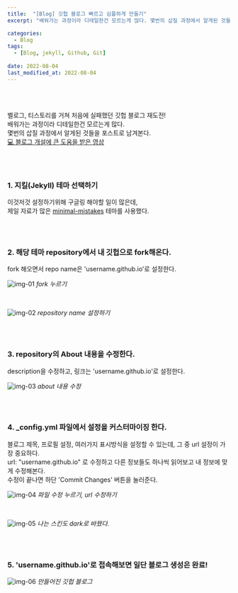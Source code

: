 ```yaml
---
title:  "[Blog] 깃헙 블로그 빠르고 심플하게 만들기"
excerpt: "배워가는 과정이라 디테일한건 모르는게 많다. 몇번의 삽질 과정에서 알게된 것들을 포스트로 남겨본다."

categories:
  - Blog
tags:
  - [Blog, jekyll, Github, Git]
 
date: 2022-08-04
last_modified_at: 2022-08-04
---
```


<br>
<br>

벨로그, 티스토리를 거쳐 처음에 실패했던 깃헙 블로그 재도전!<br>
배워가는 과정이라 디테일한건 모르는게 많다.<br>
몇번의 삽질 과정에서 알게된 것들을 포스트로 남겨본다.<br>
[💻 블로그 개설에 큰 도움을 받은 영상]

<br>
<br>

### 1. 지킬(Jekyll) 테마 선택하기

이것저것 설정하기위해 구글링 해야할 일이 많은데,<br>
제일 자료가 많은 [minimal-mistakes] 테마를 사용했다.<br>

<br>
<br>

### 2. 해당 테마 repository에서 내 깃헙으로 fork해온다.

fork 해오면서 repo name은 'username.github.io'로 설정한다.

![img-01](https://user-images.githubusercontent.com/81657811/182747830-1e02f0e1-6525-4d5b-8763-c6c5e672f82a.png)
_fork 누르기_

<br>

![img-02](https://user-images.githubusercontent.com/81657811/182747989-cde29edf-b76e-4b17-88ed-3138068e242f.png)
_repository name 설정하기_

<br>
<br>

### 3. repository의 About 내용을 수정한다.

description을 수정하고, 링크는 'username.github.io'로 설정한다.

![img-03](https://user-images.githubusercontent.com/81657811/182748343-a4ec1868-c5ed-45c6-b98b-d3500fd85202.png)
_about 내용 수정_

<br>
<br>

### 4. \_config.yml 파일에서 설정을 커스터마이징 한다.

블로그 제목, 프로필 설정, 여러가지 표시방식을 설정할 수 있는데, 그 중 url 설정이 가장 중요하다.<br>
url: "username.github.io" 로 수정하고 다른 정보들도 하나씩 읽어보고 내 정보에 맞게 수정해본다.<br>
수정이 끝나면 하단 'Commit Changes' 버튼을 눌러준다.

![img-04](https://user-images.githubusercontent.com/81657811/182748522-c7861666-1e3e-4804-ac0a-694441a82f4d.png)
_파일 수정 누르기, url 수정하기_

<br>

![img-05](https://user-images.githubusercontent.com/81657811/182748573-4c1e2dd7-1320-4b1d-9e0c-354f8c909555.png)
_나는 스킨도 dark로 바꿨다._

<br>
<br>

### 5. 'username.github.io'로 접속해보면 일단 블로그 생성은 완료!

![img-06](https://user-images.githubusercontent.com/81657811/182748644-4690b057-2b75-4334-ac32-303841998069.png)
_만들어진 깃헙 블로그_

<br>
<br>



[💻 블로그 개설에 큰 도움을 받은 영상]: https://youtu.be/ACzFIAOsfpM
[minimal-mistakes]: https://github.com/topics/jekyll-theme
